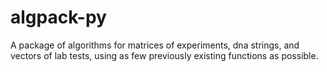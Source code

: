 # algpack-py
A package of algorithms for matrices of experiments, dna strings, and vectors of lab tests, using as few previously existing functions as possible.

